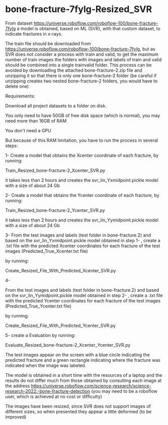 # bone-fracture-7fylg-Resized_SVR

From dataset https://universe.roboflow.com/roboflow-100/bone-fracture-7fylg a model is obtained, based on ML (SVR), with that custom dataset, to indicate fractures in x-rays.

The train file should be downloaded from https://universe.roboflow.com/roboflow-100/bone-fracture-7fylg, but as SVR does not consider a process with train and valid, to get the maximum number of train images the folders with images and labels of train and valid should be combined into a single trainvalid folder.
This process can be avoided by downloading the attached bone-fracture-2.zip file and unzipping it so that there is only one bone-fracture-2 folder (be careful if unzipping creates two nested bone-fracture-2 folders, you would have to delete one)

Requirements:

Download all project datasets to a folder on disk.

You only need to have 50GB of free disk space (which is normal), you may need more than 16GB of RAM

You don't need a GPU

But because of this RAM limitation, you have to run the process in several steps:

1-
Create a model that obtains the Xcenter coordinate of each fracture, by running:

Train_Resized_bone-fracture-2_Xcenter_SVR.py

it takes less than 2 hours and creates the svr_lin_Yxmidpoint.pickle model with a size of about 24 Gb

2-
Create a model that obtains the Ycenter coordinate of each fracture, by running:

Train_Resized_bone-fracture-2_Ycenter_SVR.py

it takes less than 2 hours and creates the svr_lin_Yymidpoint.pickle model with a size of about 24 Gb

3-
From the test images and labels (test folder in bone-fracture.2) and based on the svr_lin_Yxmidpoint.pickle model obtained in step 1- , create a .txt file with the predicted Xcenter coordinates for each fracture of the test images (Predicted_True_Xcenter.txt file)

by running:

Create_Resized_File_With_Predicted_Xcenter_SVR.py

4-

From the test images and labels (test folder in bone-fracture.2) and based on the svr_lin_Yymidpoint.pickle model obtained in step 2- , create a .txt file with the predicted Ycenter coordinates for each fracture of the test images (Predicted_True_Ycenter.txt file)

by running:

Create_Resized_File_With_Predicted_Ycenter_SVR.py

5- create a Evaluation by running:

Evaluate_Resized_bone-fracture-2_Xcenter_Ycenter_SVR.py

The test images appear on the screen with a blue circle indicating the predicted fracture and a green rectangle indicating where the fracture was indicated when the image was labeled.

The model is obtained in a short time with the resources of a laptop and the results do not differ much from those obtained by consulting each image at the address https://universe.roboflow.com/science-research/science-research-2022:-bone-fracture-detection (you may need to be a roboflow user, which is achieved at no cost or difficulty)

The images have been resized, since SVR does not support images of different sizes, so when presented they appear a little deformed (to be improved)
